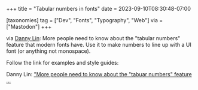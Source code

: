 +++
title = "Tabular numbers in fonts"
date = 2023-09-10T08:30:48-07:00

[taxonomies]
tag = ["Dev", "Fonts", "Typography", "Web"]
via = ["Mastodon"]
+++

via [Danny Lin](https://mastodon.social/@kdrag0n/111036694598062129): More people need to know about the "tabular numbers" feature that modern fonts have. Use it to make numbers to line up with a UI font (or anything not monospace).

<!-- more -->

Follow the link for examples and style guides:

Danny Lin: ["More people need to know about the "tabuar numbers" feature ...](https://mastodon.social/@kdrag0n/111036694598062129)
